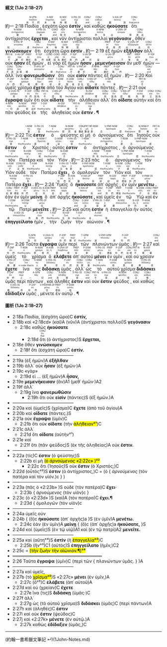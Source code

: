 #### 經文 (1Jo 2:18–27)
<rt>約一 2:18</rt> <RUBY><ruby><ruby>Παιδία , <rt>孩子們</rt></ruby><rt>παιδίον</rt></ruby><rt>N-VPN</rt></RUBY> <RUBY><ruby><ruby>ἐσχάτη<rt>末後</rt></ruby><rt>ἔσχατος</rt></ruby><rt>A-NSF</rt></RUBY> <RUBY><ruby><ruby>ὥρα<rt>時期</rt></ruby><rt>ὥρα</rt></ruby><rt>N-NSF</rt></RUBY> <RUBY><ruby><ruby><strong>ἐστίν , </strong><rt>是</rt></ruby><rt>εἰμί</rt></ruby><rt>V-PAI-3S</rt></RUBY> <RUBY><ruby><ruby>καὶ<rt>and</rt></ruby><rt>καί</rt></ruby><rt>CONJ</rt></RUBY> <RUBY><ruby><ruby>καθὼς<rt>如</rt></ruby><rt>καθώς</rt></ruby><rt>CONJ</rt></RUBY> <RUBY><ruby><ruby><strong>ἠκούσατε</strong><rt>聽說</rt></ruby><rt>ἀκούω</rt></ruby><rt>V-AAI-2P</rt></RUBY> <RUBY><ruby><ruby>ὅτι<rt>that/since</rt></ruby><rt>ὅτι</rt></ruby><rt>CONJ</rt></RUBY> <RUBY><ruby><ruby>ἀντίχριστος<rt>敵</rt></ruby><rt>ἀντίχριστος</rt></ruby><rt>N-NSM</rt></RUBY> <RUBY><ruby><ruby><strong>ἔρχεται , </strong><rt>來</rt></ruby><rt>ἔρχομαι</rt></ruby><rt>V-PNI-3S</rt></RUBY> <RUBY><ruby><ruby>καὶ<rt>and</rt></ruby><rt>καί</rt></ruby><rt>CONJ</rt></RUBY> <RUBY><ruby><ruby>νῦν<rt>現在</rt></ruby><rt>νῦν</rt></ruby><rt>ADV</rt></RUBY> <RUBY><ruby><ruby>ἀντίχριστοι<rt>敵</rt></ruby><rt>ἀντίχριστος</rt></ruby><rt>N-NPM</rt></RUBY> <RUBY><ruby><ruby>πολλοὶ<rt>許多</rt></ruby><rt>πολύς</rt></ruby><rt>A-NPM</rt></RUBY> <RUBY><ruby><ruby><strong>γεγόνασιν , </strong><rt>出現</rt></ruby><rt>γίνομαι</rt></ruby><rt>V-2RAI-3P</rt></RUBY> <RUBY><ruby><ruby>ὅθεν<rt>故此</rt></ruby><rt>ὅθεν</rt></ruby><rt>CONJ</rt></RUBY> <RUBY><ruby><ruby><strong>γινώσκομεν</strong><rt>知道</rt></ruby><rt>γινώσκω</rt></ruby><rt>V-PAI-1P</rt></RUBY> <RUBY><ruby><ruby>ὅτι<rt>that/since</rt></ruby><rt>ὅτι</rt></ruby><rt>CONJ</rt></RUBY> <RUBY><ruby><ruby>ἐσχάτη<rt>末後</rt></ruby><rt>ἔσχατος</rt></ruby><rt>A-NSF</rt></RUBY> <RUBY><ruby><ruby>ὥρα<rt>時期</rt></ruby><rt>ὥρα</rt></ruby><rt>N-NSF</rt></RUBY> <RUBY><ruby><ruby><strong>ἐστίν . </strong><rt>是</rt></ruby><rt>εἰμί</rt></ruby><rt>V-PAI-3S</rt></RUBY> <rt>約一 2:19</rt> <RUBY><ruby><ruby>ἐξ<rt>從</rt></ruby><rt>ἐκ</rt></ruby><rt>PREP</rt></RUBY> <RUBY><ruby><ruby>ἡμῶν<rt>我們</rt></ruby><rt>ἐγώ</rt></ruby><rt>P-1GP</rt></RUBY> <RUBY><ruby><ruby><strong>ἐξῆλθαν</strong><rt>出去</rt></ruby><rt>ἐξέρχομαι</rt></ruby><rt>V-2AAI-3P</rt></RUBY> <RUBY><ruby><ruby>ἀλλ᾽<rt>但</rt></ruby><rt>ἀλλά</rt></ruby><rt>CONJ</rt></RUBY> <RUBY><ruby><ruby>οὐκ<rt>不</rt></ruby><rt>οὐ</rt></ruby><rt>PRT-N</rt></RUBY> <RUBY><ruby><ruby><strong>ἦσαν</strong><rt>屬於</rt></ruby><rt>εἰμί</rt></ruby><rt>V-IAI-3P</rt></RUBY> <RUBY><ruby><ruby>ἐξ<rt>屬於</rt></ruby><rt>ἐκ</rt></ruby><rt>PREP</rt></RUBY> <RUBY><ruby><ruby>ἡμῶν , <rt>我們</rt></ruby><rt>ἐγώ</rt></ruby><rt>P-1GP</rt></RUBY> <RUBY><ruby><ruby>εἰ<rt>如果</rt></ruby><rt>εἰ</rt></ruby><rt>CONJ</rt></RUBY> <RUBY><ruby><ruby>γὰρ<rt>因為</rt></ruby><rt>γάρ</rt></ruby><rt>CONJ</rt></RUBY> <RUBY><ruby><ruby>ἐξ<rt>屬於</rt></ruby><rt>ἐκ</rt></ruby><rt>PREP</rt></RUBY> <RUBY><ruby><ruby>ἡμῶν<rt>我們</rt></ruby><rt>ἐγώ</rt></ruby><rt>P-1GP</rt></RUBY> <RUBY><ruby><ruby><strong>ἦσαν , </strong><rt>屬於</rt></ruby><rt>εἰμί</rt></ruby><rt>V-IAI-3P</rt></RUBY> <RUBY><ruby><ruby><strong>μεμενήκεισαν</strong><rt>留下</rt></ruby><rt>μένω</rt></ruby><rt>V-LAI-3P</rt></RUBY> <RUBY><ruby><ruby>ἂν<rt>會</rt></ruby><rt>ἄν</rt></ruby><rt>PRT</rt></RUBY> <RUBY><ruby><ruby>μεθ᾽<rt>與</rt></ruby><rt>μετά</rt></ruby><rt>PREP</rt></RUBY> <RUBY><ruby><ruby>ἡμῶν — <rt>我們</rt></ruby><rt>ἐγώ</rt></ruby><rt>P-1GP</rt></RUBY> <RUBY><ruby><ruby>ἀλλ᾽<rt>不過</rt></ruby><rt>ἀλλά</rt></ruby><rt>CONJ</rt></RUBY> <RUBY><ruby><ruby>ἵνα<rt>這樣</rt></ruby><rt>ἵνα</rt></ruby><rt>CONJ</rt></RUBY> <RUBY><ruby><ruby><strong>φανερωθῶσιν</strong><rt>顯明</rt></ruby><rt>φανερόω</rt></ruby><rt>V-APS-3P</rt></RUBY> <RUBY><ruby><ruby>ὅτι<rt>that/since</rt></ruby><rt>ὅτι</rt></ruby><rt>CONJ</rt></RUBY> <RUBY><ruby><ruby>οὐκ<rt>不</rt></ruby><rt>οὐ</rt></ruby><rt>PRT-N</rt></RUBY> <RUBY><ruby><ruby><strong>εἰσὶν</strong><rt>屬於</rt></ruby><rt>εἰμί</rt></ruby><rt>V-PAI-3P</rt></RUBY> <RUBY><ruby><ruby>πάντες<rt>都</rt></ruby><rt>πᾶς</rt></ruby><rt>A-NPM</rt></RUBY> <RUBY><ruby><ruby>ἐξ<rt>屬於</rt></ruby><rt>ἐκ</rt></ruby><rt>PREP</rt></RUBY> <RUBY><ruby><ruby>ἡμῶν . <rt>我們</rt></ruby><rt>ἐγώ</rt></ruby><rt>P-1GP</rt></RUBY> <rt>約一 2:20</rt> <RUBY><ruby><ruby>Καὶ<rt>and</rt></ruby><rt>καί</rt></ruby><rt>CONJ</rt></RUBY> <RUBY><ruby><ruby>ὑμεῖς<rt>你們</rt></ruby><rt>σύ</rt></ruby><rt>P-2NP</rt></RUBY> <RUBY><ruby><ruby>χρῖσμα<rt>恩膏</rt></ruby><rt>χρῖσμα</rt></ruby><rt>N-ASN</rt></RUBY> <RUBY><ruby><ruby><strong>ἔχετε</strong><rt>領受</rt></ruby><rt>ἔχω</rt></ruby><rt>V-PAI-2P</rt></RUBY> <RUBY><ruby><ruby>ἀπὸ<rt>從</rt></ruby><rt>ἀπό</rt></ruby><rt>PREP</rt></RUBY> <RUBY><ruby><ruby>τοῦ<rt>那</rt></ruby><rt>ὁ</rt></ruby><rt>T-GSM</rt></RUBY> <RUBY><ruby><ruby>Ἁγίου<rt>聖者</rt></ruby><rt>ἅγιος</rt></ruby><rt>A-GSM</rt></RUBY> <RUBY><ruby><ruby>καὶ<rt>並且</rt></ruby><rt>καί</rt></ruby><rt>CONJ</rt></RUBY> <RUBY><ruby><ruby><strong>οἴδατε</strong><rt>知道</rt></ruby><rt>εἴδω</rt></ruby><rt>V-RAI-2P</rt></RUBY> <RUBY><ruby><ruby>πάντες . <rt>大家</rt></ruby><rt>πᾶς</rt></ruby><rt>A-NPM</rt></RUBY> <rt>約一 2:21</rt> <RUBY><ruby><ruby>οὐκ<rt>不</rt></ruby><rt>οὐ</rt></ruby><rt>PRT-N</rt></RUBY> <RUBY><ruby><ruby><strong>ἔγραψα</strong><rt>寫</rt></ruby><rt>γράφω</rt></ruby><rt>V-2AAI-1S</rt></RUBY> <RUBY><ruby><ruby>ὑμῖν<rt>你們</rt></ruby><rt>σύ</rt></ruby><rt>P-2DP</rt></RUBY> <RUBY><ruby><ruby>ὅτι<rt>因為</rt></ruby><rt>ὅτι</rt></ruby><rt>CONJ</rt></RUBY> <RUBY><ruby><ruby>οὐκ<rt>不</rt></ruby><rt>οὐ</rt></ruby><rt>PRT-N</rt></RUBY> <RUBY><ruby><ruby><strong>οἴδατε</strong><rt>認識</rt></ruby><rt>εἴδω</rt></ruby><rt>V-RAI-2P</rt></RUBY> <RUBY><ruby><ruby>τὴν<rt>the/this/who</rt></ruby><rt>ὁ</rt></ruby><rt>T-ASF</rt></RUBY> <RUBY><ruby><ruby>ἀλήθειαν<rt>真理</rt></ruby><rt>ἀλήθεια</rt></ruby><rt>N-ASF</rt></RUBY> <RUBY><ruby><ruby>ἀλλ᾽<rt>而</rt></ruby><rt>ἀλλά</rt></ruby><rt>CONJ</rt></RUBY> <RUBY><ruby><ruby>ὅτι<rt>因為</rt></ruby><rt>ὅτι</rt></ruby><rt>CONJ</rt></RUBY> <RUBY><ruby><ruby><strong>οἴδατε</strong><rt>認識</rt></ruby><rt>εἴδω</rt></ruby><rt>V-RAI-2P</rt></RUBY> <RUBY><ruby><ruby>αὐτήν<rt>真理</rt></ruby><rt>αὐτός</rt></ruby><rt>P-ASF</rt></RUBY> <RUBY><ruby><ruby>καὶ<rt>又</rt></ruby><rt>καί</rt></ruby><rt>CONJ</rt></RUBY> <RUBY><ruby><ruby>ὅτι<rt>因為</rt></ruby><rt>ὅτι</rt></ruby><rt>CONJ</rt></RUBY> <RUBY><ruby><ruby>πᾶν<rt>一切</rt></ruby><rt>πᾶς</rt></ruby><rt>A-NSN</rt></RUBY> <RUBY><ruby><ruby>ψεῦδος<rt>虛假</rt></ruby><rt>ψεῦδος</rt></ruby><rt>N-NSN</rt></RUBY> <RUBY><ruby><ruby>ἐκ<rt>出於</rt></ruby><rt>ἐκ</rt></ruby><rt>PREP</rt></RUBY> <RUBY><ruby><ruby>τῆς<rt>the/this/who</rt></ruby><rt>ὁ</rt></ruby><rt>T-GSF</rt></RUBY> <RUBY><ruby><ruby>ἀληθείας<rt>真理</rt></ruby><rt>ἀλήθεια</rt></ruby><rt>N-GSF</rt></RUBY> <RUBY><ruby><ruby>οὐκ<rt>不</rt></ruby><rt>οὐ</rt></ruby><rt>PRT-N</rt></RUBY> <RUBY><ruby><ruby><strong>ἔστιν .  ¶ </strong><rt>是</rt></ruby><rt>εἰμί</rt></ruby><rt>V-PAI-3S</rt></RUBY></br></br></br> <rt>約一 2:22</rt> <RUBY><ruby><ruby>Τίς<rt>誰</rt></ruby><rt>τίς</rt></ruby><rt>I-NSM</rt></RUBY> <RUBY><ruby><ruby><strong>ἐστιν</strong><rt>是</rt></ruby><rt>εἰμί</rt></ruby><rt>V-PAI-3S</rt></RUBY> <RUBY><ruby><ruby>ὁ<rt>the/this/who</rt></ruby><rt>ὁ</rt></ruby><rt>T-NSM</rt></RUBY> <RUBY><ruby><ruby>ψεύστης<rt>說謊者</rt></ruby><rt>ψεύστης</rt></ruby><rt>N-NSM</rt></RUBY> <RUBY><ruby><ruby>εἰ<rt>難道</rt></ruby><rt>εἰ</rt></ruby><rt>CONJ</rt></RUBY> <RUBY><ruby><ruby>μὴ<rt>難道</rt></ruby><rt>μή</rt></ruby><rt>PRT-N</rt></RUBY> <RUBY><ruby><ruby>ὁ<rt>那</rt></ruby><rt>ὁ</rt></ruby><rt>T-NSM</rt></RUBY> <RUBY><ruby><ruby><em>ἀρνούμενος</em><rt>否認</rt></ruby><rt>ἀρνέομαι</rt></ruby><rt>V-PNP-NSM</rt></RUBY> <RUBY><ruby><ruby>ὅτι<rt>that/since</rt></ruby><rt>ὅτι</rt></ruby><rt>CONJ</rt></RUBY> <RUBY><ruby><ruby>Ἰησοῦς<rt>耶穌</rt></ruby><rt>Ἰησοῦς</rt></ruby><rt>N-NSM-P</rt></RUBY> <RUBY><ruby><ruby>οὐκ<rt>no</rt></ruby><rt>οὐ</rt></ruby><rt>PRT-N</rt></RUBY> <RUBY><ruby><ruby><strong>ἔστιν</strong><rt>是</rt></ruby><rt>εἰμί</rt></ruby><rt>V-PAI-3S</rt></RUBY> <RUBY><ruby><ruby>ὁ<rt>the/this/who</rt></ruby><rt>ὁ</rt></ruby><rt>T-NSM</rt></RUBY> <RUBY><ruby><ruby>Χριστός ; <rt>基督</rt></ruby><rt>Χριστός</rt></ruby><rt>N-NSM-T</rt></RUBY> <RUBY><ruby><ruby>οὗτός<rt>這</rt></ruby><rt>οὗτος</rt></ruby><rt>D-NSM</rt></RUBY> <RUBY><ruby><ruby><strong>ἐστιν</strong><rt>是</rt></ruby><rt>εἰμί</rt></ruby><rt>V-PAI-3S</rt></RUBY> <RUBY><ruby><ruby>ὁ<rt>the/this/who</rt></ruby><rt>ὁ</rt></ruby><rt>T-NSM</rt></RUBY> <RUBY><ruby><ruby>ἀντίχριστος , <rt>敵</rt></ruby><rt>ἀντίχριστος</rt></ruby><rt>N-NSM</rt></RUBY> <RUBY><ruby><ruby>ὁ<rt>那</rt></ruby><rt>ὁ</rt></ruby><rt>T-NSM</rt></RUBY> <RUBY><ruby><ruby><em>ἀρνούμενος</em><rt>否認</rt></ruby><rt>ἀρνέομαι</rt></ruby><rt>V-PNP-NSM</rt></RUBY> <RUBY><ruby><ruby>τὸν<rt>the/this/who</rt></ruby><rt>ὁ</rt></ruby><rt>T-ASM</rt></RUBY> <RUBY><ruby><ruby>Πατέρα<rt>父</rt></ruby><rt>πατήρ</rt></ruby><rt>N-ASM</rt></RUBY> <RUBY><ruby><ruby>καὶ<rt>和</rt></ruby><rt>καί</rt></ruby><rt>CONJ</rt></RUBY> <RUBY><ruby><ruby>τὸν<rt>the/this/who</rt></ruby><rt>ὁ</rt></ruby><rt>T-ASM</rt></RUBY> <RUBY><ruby><ruby>Υἱόν . <rt>子</rt></ruby><rt>υἱός</rt></ruby><rt>N-ASM</rt></RUBY> <rt>約一 2:23</rt> <RUBY><ruby><ruby>πᾶς<rt>所有</rt></ruby><rt>πᾶς</rt></ruby><rt>A-NSM</rt></RUBY> <RUBY><ruby><ruby>ὁ<rt>the/this/who</rt></ruby><rt>ὁ</rt></ruby><rt>T-NSM</rt></RUBY> <RUBY><ruby><ruby><em>ἀρνούμενος</em><rt>否認</rt></ruby><rt>ἀρνέομαι</rt></ruby><rt>V-PNP-NSM</rt></RUBY> <RUBY><ruby><ruby>τὸν<rt>the/this/who</rt></ruby><rt>ὁ</rt></ruby><rt>T-ASM</rt></RUBY> <RUBY><ruby><ruby>Υἱὸν<rt>子</rt></ruby><rt>υἱός</rt></ruby><rt>N-ASM</rt></RUBY> <RUBY><ruby><ruby>οὐδὲ<rt>沒有</rt></ruby><rt>οὐδέ</rt></ruby><rt>CONJ-N</rt></RUBY> <RUBY><ruby><ruby>τὸν<rt>the/this/who</rt></ruby><rt>ὁ</rt></ruby><rt>T-ASM</rt></RUBY> <RUBY><ruby><ruby>Πατέρα<rt>父</rt></ruby><rt>πατήρ</rt></ruby><rt>N-ASM</rt></RUBY> <RUBY><ruby><ruby><strong>ἔχει , </strong><rt>沒有</rt></ruby><rt>ἔχω</rt></ruby><rt>V-PAI-3S</rt></RUBY> <RUBY><ruby><ruby>ὁ<rt>那</rt></ruby><rt>ὁ</rt></ruby><rt>T-NSM</rt></RUBY> <RUBY><ruby><ruby><em>ὁμολογῶν</em><rt>承認</rt></ruby><rt>ὁμολογέω</rt></ruby><rt>V-PAP-NSM</rt></RUBY> <RUBY><ruby><ruby>τὸν<rt>the/this/who</rt></ruby><rt>ὁ</rt></ruby><rt>T-ASM</rt></RUBY> <RUBY><ruby><ruby>Υἱὸν<rt>子</rt></ruby><rt>υἱός</rt></ruby><rt>N-ASM</rt></RUBY> <RUBY><ruby><ruby>καὶ<rt>連</rt></ruby><rt>καί</rt></ruby><rt>CONJ</rt></RUBY> <RUBY><ruby><ruby>τὸν<rt>the/this/who</rt></ruby><rt>ὁ</rt></ruby><rt>T-ASM</rt></RUBY> <RUBY><ruby><ruby>Πατέρα<rt>父</rt></ruby><rt>πατήρ</rt></ruby><rt>N-ASM</rt></RUBY> <RUBY><ruby><ruby><strong>ἔχει . </strong><rt>有</rt></ruby><rt>ἔχω</rt></ruby><rt>V-PAI-3S</rt></RUBY> <rt>約一 2:24</rt> <RUBY><ruby><ruby>Ὑμεῖς<rt>你們</rt></ruby><rt>σύ</rt></ruby><rt>P-2NP</rt></RUBY> <RUBY><ruby><ruby>ὃ<rt>所</rt></ruby><rt>ὅς, ἥ</rt></ruby><rt>R-ASN</rt></RUBY> <RUBY><ruby><ruby><strong>ἠκούσατε</strong><rt>聽到</rt></ruby><rt>ἀκούω</rt></ruby><rt>V-AAI-2P</rt></RUBY> <RUBY><ruby><ruby>ἀπ᾽<rt>從</rt></ruby><rt>ἀπό</rt></ruby><rt>PREP</rt></RUBY> <RUBY><ruby><ruby>ἀρχῆς , <rt>起初</rt></ruby><rt>ἀρχή</rt></ruby><rt>N-GSF</rt></RUBY> <RUBY><ruby><ruby>ἐν<rt>裡面</rt></ruby><rt>ἐν</rt></ruby><rt>PREP</rt></RUBY> <RUBY><ruby><ruby>ὑμῖν<rt>你們</rt></ruby><rt>σύ</rt></ruby><rt>P-2DP</rt></RUBY> <RUBY><ruby><ruby><strong>μενέτω . </strong><rt>住</rt></ruby><rt>μένω</rt></ruby><rt>V-PAM-3S</rt></RUBY> <RUBY><ruby><ruby>ἐὰν<rt>如果</rt></ruby><rt>ἐάν</rt></ruby><rt>CONJ</rt></RUBY> <RUBY><ruby><ruby>ἐν<rt>裡面</rt></ruby><rt>ἐν</rt></ruby><rt>PREP</rt></RUBY> <RUBY><ruby><ruby>ὑμῖν<rt>你們</rt></ruby><rt>σύ</rt></ruby><rt>P-2DP</rt></RUBY> <RUBY><ruby><ruby><strong>μείνῃ</strong><rt>住</rt></ruby><rt>μένω</rt></ruby><rt>V-AAS-3S</rt></RUBY> <RUBY><ruby><ruby>ὃ<rt>所</rt></ruby><rt>ὅς, ἥ</rt></ruby><rt>R-ASN</rt></RUBY> <RUBY><ruby><ruby>ἀπ᾽<rt>從</rt></ruby><rt>ἀπό</rt></ruby><rt>PREP</rt></RUBY> <RUBY><ruby><ruby>ἀρχῆς<rt>起初</rt></ruby><rt>ἀρχή</rt></ruby><rt>N-GSF</rt></RUBY> <RUBY><ruby><ruby><strong>ἠκούσατε , </strong><rt>聽到</rt></ruby><rt>ἀκούω</rt></ruby><rt>V-AAI-2P</rt></RUBY> <RUBY><ruby><ruby>καὶ<rt>and</rt></ruby><rt>καί</rt></ruby><rt>CONJ</rt></RUBY> <RUBY><ruby><ruby>ὑμεῖς<rt>你們</rt></ruby><rt>σύ</rt></ruby><rt>P-2NP</rt></RUBY> <RUBY><ruby><ruby>ἐν<rt>裡面</rt></ruby><rt>ἐν</rt></ruby><rt>PREP</rt></RUBY> <RUBY><ruby><ruby>τῷ<rt>the/this/who</rt></ruby><rt>ὁ</rt></ruby><rt>T-DSM</rt></RUBY> <RUBY><ruby><ruby>Υἱῷ<rt>子</rt></ruby><rt>υἱός</rt></ruby><rt>N-DSM</rt></RUBY> <RUBY><ruby><ruby>καὶ<rt>也</rt></ruby><rt>καί</rt></ruby><rt>CONJ</rt></RUBY> <RUBY><ruby><ruby>ἐν<rt>裡面</rt></ruby><rt>ἐν</rt></ruby><rt>PREP</rt></RUBY> <RUBY><ruby><ruby>τῷ<rt>the/this/who</rt></ruby><rt>ὁ</rt></ruby><rt>T-DSM</rt></RUBY> <RUBY><ruby><ruby>Πατρὶ<rt>父</rt></ruby><rt>πατήρ</rt></ruby><rt>N-DSM</rt></RUBY> <RUBY><ruby><ruby><strong>μενεῖτε . </strong><rt>住</rt></ruby><rt>μένω</rt></ruby><rt>V-FAI-2P</rt></RUBY> <rt>約一 2:25</rt> <RUBY><ruby><ruby>καὶ<rt>and</rt></ruby><rt>καί</rt></ruby><rt>CONJ</rt></RUBY> <RUBY><ruby><ruby>αὕτη<rt>這</rt></ruby><rt>οὗτος</rt></ruby><rt>D-NSF</rt></RUBY> <RUBY><ruby><ruby><strong>ἐστὶν</strong><rt>是</rt></ruby><rt>εἰμί</rt></ruby><rt>V-PAI-3S</rt></RUBY> <RUBY><ruby><ruby>ἡ<rt>那</rt></ruby><rt>ὁ</rt></ruby><rt>T-NSF</rt></RUBY> <RUBY><ruby><ruby>ἐπαγγελία<rt>應許</rt></ruby><rt>ἐπαγγελία</rt></ruby><rt>N-NSF</rt></RUBY> <RUBY><ruby><ruby>ἣν<rt>所</rt></ruby><rt>ὅς, ἥ</rt></ruby><rt>R-ASF</rt></RUBY> <RUBY><ruby><ruby>αὐτὸς<rt>他</rt></ruby><rt>αὐτός</rt></ruby><rt>P-NSM</rt></RUBY> <RUBY><ruby><ruby><strong>ἐπηγγείλατο</strong><rt>應許</rt></ruby><rt>ἐπαγγέλλω</rt></ruby><rt>V-ADI-3S</rt></RUBY> <RUBY><ruby><ruby>ἡμῖν , <rt>我們</rt></ruby><rt>ἐγώ</rt></ruby><rt>P-1DP</rt></RUBY> <RUBY><ruby><ruby>τὴν<rt>the/this/who</rt></ruby><rt>ὁ</rt></ruby><rt>T-ASF</rt></RUBY> <RUBY><ruby><ruby>ζωὴν<rt>生命</rt></ruby><rt>ζωή</rt></ruby><rt>N-ASF</rt></RUBY> <RUBY><ruby><ruby>τὴν<rt>the/this/who</rt></ruby><rt>ὁ</rt></ruby><rt>T-ASF</rt></RUBY> <RUBY><ruby><ruby>αἰώνιον .  ¶ <rt>永恆</rt></ruby><rt>αἰώνιος</rt></ruby><rt>A-ASF</rt></RUBY></br></br></br> <rt>約一 2:26</rt> <RUBY><ruby><ruby>Ταῦτα<rt>這些</rt></ruby><rt>οὗτος</rt></ruby><rt>D-APN</rt></RUBY> <RUBY><ruby><ruby><strong>ἔγραψα</strong><rt>寫</rt></ruby><rt>γράφω</rt></ruby><rt>V-2AAI-1S</rt></RUBY> <RUBY><ruby><ruby>ὑμῖν<rt>你們</rt></ruby><rt>σύ</rt></ruby><rt>P-2DP</rt></RUBY> <RUBY><ruby><ruby>περὶ<rt>關於</rt></ruby><rt>περί</rt></ruby><rt>PREP</rt></RUBY> <RUBY><ruby><ruby>τῶν<rt>the/this/who</rt></ruby><rt>ὁ</rt></ruby><rt>T-GPM</rt></RUBY> <RUBY><ruby><ruby><em>πλανώντων</em><rt>迷惑</rt></ruby><rt>πλανάω</rt></ruby><rt>V-PAP-GPM</rt></RUBY> <RUBY><ruby><ruby>ὑμᾶς . <rt>你們</rt></ruby><rt>σύ</rt></ruby><rt>P-2AP</rt></RUBY> <rt>約一 2:27</rt> <RUBY><ruby><ruby>καὶ<rt>and</rt></ruby><rt>καί</rt></ruby><rt>CONJ</rt></RUBY> <RUBY><ruby><ruby>ὑμεῖς<rt>你們</rt></ruby><rt>σύ</rt></ruby><rt>P-2NP</rt></RUBY> <RUBY><ruby><ruby>τὸ<rt>the/this/who</rt></ruby><rt>ὁ</rt></ruby><rt>T-NSN</rt></RUBY> <RUBY><ruby><ruby>χρῖσμα<rt>恩膏</rt></ruby><rt>χρῖσμα</rt></ruby><rt>N-NSN</rt></RUBY> <RUBY><ruby><ruby>ὃ<rt>所</rt></ruby><rt>ὅς, ἥ</rt></ruby><rt>R-ASN</rt></RUBY> <RUBY><ruby><ruby><strong>ἐλάβετε</strong><rt>領受</rt></ruby><rt>λαμβάνω</rt></ruby><rt>V-2AAI-2P</rt></RUBY> <RUBY><ruby><ruby>ἀπ᾽<rt>從</rt></ruby><rt>ἀπό</rt></ruby><rt>PREP</rt></RUBY> <RUBY><ruby><ruby>αὐτοῦ<rt>那</rt></ruby><rt>αὐτός</rt></ruby><rt>P-GSM</rt></RUBY> <RUBY><ruby><ruby><strong>μένει</strong><rt>住</rt></ruby><rt>μένω</rt></ruby><rt>V-PAI-3S</rt></RUBY> <RUBY><ruby><ruby>ἐν<rt>裡面</rt></ruby><rt>ἐν</rt></ruby><rt>PREP</rt></RUBY> <RUBY><ruby><ruby>ὑμῖν , <rt>你們</rt></ruby><rt>σύ</rt></ruby><rt>P-2DP</rt></RUBY> <RUBY><ruby><ruby>καὶ<rt>這樣</rt></ruby><rt>καί</rt></ruby><rt>CONJ</rt></RUBY> <RUBY><ruby><ruby>οὐ<rt>不</rt></ruby><rt>οὐ</rt></ruby><rt>PRT-N</rt></RUBY> <RUBY><ruby><ruby>χρείαν<rt>需要</rt></ruby><rt>χρεία</rt></ruby><rt>N-ASF</rt></RUBY> <RUBY><ruby><ruby><strong>ἔχετε</strong><rt>需要</rt></ruby><rt>ἔχω</rt></ruby><rt>V-PAI-2P</rt></RUBY> <RUBY><ruby><ruby>ἵνα<rt>in order that/to</rt></ruby><rt>ἵνα</rt></ruby><rt>CONJ</rt></RUBY> <RUBY><ruby><ruby>τις<rt>人</rt></ruby><rt>τις</rt></ruby><rt>X-NSM</rt></RUBY> <RUBY><ruby><ruby><strong>διδάσκῃ</strong><rt>教導</rt></ruby><rt>διδάσκω</rt></ruby><rt>V-PAS-3S</rt></RUBY> <RUBY><ruby><ruby>ὑμᾶς , <rt>你們</rt></ruby><rt>σύ</rt></ruby><rt>P-2AP</rt></RUBY> <RUBY><ruby><ruby>ἀλλ᾽<rt>其實</rt></ruby><rt>ἀλλά</rt></ruby><rt>CONJ</rt></RUBY> <RUBY><ruby><ruby>ὡς<rt>像</rt></ruby><rt>ὡς</rt></ruby><rt>CONJ</rt></RUBY> <RUBY><ruby><ruby>τὸ<rt>the/this/who</rt></ruby><rt>ὁ</rt></ruby><rt>T-NSN</rt></RUBY> <RUBY><ruby><ruby>αὐτοῦ<rt>他</rt></ruby><rt>αὐτός</rt></ruby><rt>P-GSM</rt></RUBY> <RUBY><ruby><ruby>χρῖσμα<rt>恩膏</rt></ruby><rt>χρῖσμα</rt></ruby><rt>N-NSN</rt></RUBY> <RUBY><ruby><ruby><strong>διδάσκει</strong><rt>教導</rt></ruby><rt>διδάσκω</rt></ruby><rt>V-PAI-3S</rt></RUBY> <RUBY><ruby><ruby>ὑμᾶς<rt>你們</rt></ruby><rt>σύ</rt></ruby><rt>P-2AP</rt></RUBY> <RUBY><ruby><ruby>περὶ<rt>上</rt></ruby><rt>περί</rt></ruby><rt>PREP</rt></RUBY> <RUBY><ruby><ruby>πάντων , <rt>一切</rt></ruby><rt>πᾶς</rt></ruby><rt>A-GPN</rt></RUBY> <RUBY><ruby><ruby>καὶ<rt>and</rt></ruby><rt>καί</rt></ruby><rt>CONJ</rt></RUBY> <RUBY><ruby><ruby>ἀληθές<rt>真實</rt></ruby><rt>ἀληθής</rt></ruby><rt>A-NSN</rt></RUBY> <RUBY><ruby><ruby><strong>ἐστιν</strong><rt>是</rt></ruby><rt>εἰμί</rt></ruby><rt>V-PAI-3S</rt></RUBY> <RUBY><ruby><ruby>καὶ<rt>and</rt></ruby><rt>καί</rt></ruby><rt>CONJ</rt></RUBY> <RUBY><ruby><ruby>οὐκ<rt>不</rt></ruby><rt>οὐ</rt></ruby><rt>PRT-N</rt></RUBY> <RUBY><ruby><ruby><strong>ἔστιν</strong><rt>是</rt></ruby><rt>εἰμί</rt></ruby><rt>V-PAI-3S</rt></RUBY> <RUBY><ruby><ruby>ψεῦδος , <rt>虛假</rt></ruby><rt>ψεῦδος</rt></ruby><rt>N-NSN</rt></RUBY> <RUBY><ruby><ruby>καὶ<rt>又</rt></ruby><rt>καί</rt></ruby><rt>CONJ</rt></RUBY> <RUBY><ruby><ruby>καθὼς<rt>像</rt></ruby><rt>καθώς</rt></ruby><rt>CONJ</rt></RUBY> <RUBY><ruby><ruby><strong>ἐδίδαξεν</strong><rt>教導</rt></ruby><rt>διδάσκω</rt></ruby><rt>V-AAI-3S</rt></RUBY> <RUBY><ruby><ruby>ὑμᾶς , <rt>你們</rt></ruby><rt>σύ</rt></ruby><rt>P-2AP</rt></RUBY> <RUBY><ruby><ruby>μένετε<rt>住</rt></ruby><rt>μένω</rt></ruby><rt>V-PAI⁞PAM-2P</rt></RUBY> <RUBY><ruby><ruby>ἐν<rt>裡面</rt></ruby><rt>ἐν</rt></ruby><rt>PREP</rt></RUBY> <RUBY><ruby><ruby>αὐτῷ .  ¶ <rt>他</rt></ruby><rt>αὐτός</rt></ruby><rt>P-DSM</rt></RUBY>


<div style="page-break-after: always;"></div>

#### 圖析 (1Jo 2:18–27)

- <rt>2:18a</rt> Παιδία, (ἐσχάτη ὥρα)C <strong>ἐστίν,</strong> 
- <rt>2:18b</rt> καὶ «<rt>2:18cd</rt>» (καὶ)A (νῦν)A (ἀντίχριστοι πολλοὶ)S <strong>γεγόνασιν</strong> 
	- <rt>2:18c</rt> καθὼς <strong>ἠκούσατε</strong>
		- <rt>2:18d</rt> <RUBY> <ruby><ruby>ὅτι<rt>that</rt></ruby><rt>ὅτι</rt></ruby><rt>CONJ</rt></RUBY> (ὁ ἀντίχριστος)S <strong>ἔρχεται,</strong> 
- <rt>2:18e</rt> ὅθεν <strong>γινώσκομεν</strong> 
	- <rt>2:18f</rt> ὅτι (ἐσχάτη ὥρα)C <strong>ἐστίν.</strong> 
- ——————————————
- <rt>2:19a</rt> (ἐξ ἡμῶν)A <strong>ἐξῆλθαν</strong> 
- <rt>2:19b</rt> ἀλλ᾽ οὐκ <strong>ἦσαν</strong> (ἐξ ἡμῶν·)A 
- <rt>2:19c</rt> «γὰρ»
	- <rt>2:19d</rt> εἰ ... (ἐξ ἡμῶν)A <strong>ἦσαν,</strong> 
- <rt>2:19e</rt> <strong>μεμενήκεισαν</strong> (ἂν)A1 (μεθ᾽ ἡμῶν·)A2 
- <rt>2:19f</rt> ἀλλ᾽ 
	- <rt>2:19g</rt> ἵνα <strong>φανερωθῶσιν</strong> 
		- <rt>2:19h</rt> ὅτι οὐκ <strong>εἰσὶν</strong> (πάντες)S (ἐξ ἡμῶν.)A
- ——————————————
- <rt>2:20a</rt> καὶ (ὑμεῖς)S (χρῖσμα)C <strong>ἔχετε</strong> (ἀπὸ τοῦ ἁγίου)A 
- <rt>2:20b</rt> καὶ <strong>οἴδατε</strong> (πάντες.)S
- <rt>2:21a</rt> οὐκ <strong>ἔγραψα</strong> (ὑμῖν)C 
	- <rt>2:21b</rt> ὅτι οὐκ <strong>οἴδατε</strong> (τὴν <mark>ἀλήθειαν°¹</mark>)C 
- <rt>2:21c</rt> ἀλλ᾽ 
	- <rt>2:21d</rt> ὅτι <strong>οἴδατε</strong> (αὐτὴν°¹) 
- <rt>2:21e</rt> καὶ 
	- <rt>2:21f</rt> ὅτι (πᾶν ψεῦδος)S (ἐκ τῆς ἀληθείας)A οὐκ <strong>ἔστιν.</strong> 
- ——————————————
- <rt>2:22a</rt> (τίς)C <strong>ἐστιν</strong> (ὁ ψεύστης)S 
	- <rt>2:22b</rt> εἰ μὴ <mark>(ὁ <em>ἀρνούμενος</em> «<rt>2:22c</rt>»  )°²</mark>
		- <rt>2:22c</rt> ὅτι (Ἰησοῦς)S οὐκ <strong>ἔστιν</strong> (ὁ Χριστός;)C 
- <rt>2:22d</rt> (οὗτός°²)S <strong>ἐστιν</strong> (ὁ ἀντίχριστος,)C = (ὁ { <em>ἀρνούμενος</em> <rt>(</rt>τὸν πατέρα καὶ τὸν υἱόν.<rt>)c</rt> } )
- ——————————————
- <rt>2:23a</rt> (πᾶς ὁ «<rt>2:23b</rt>» )S οὐδὲ (τὸν πατέρα)C <strong>ἔχει·</strong> 
	- <rt>2:23b</rt> { <em>ἀρνούμενος</em> <rt>(</rt>τὸν υἱὸν<rt>)c</rt> }
- <rt>2:23c</rt> (ὁ «<rt>2:23d</rt>» )S (καὶ)A (τὸν πατέρα)C <strong>ἔχει.¶</strong> 
	- <rt>2:23d</rt> { <em>ὁμολογῶν</em> <rt>(</rt>τὸν υἱὸν<rt>)c</rt> 
- ——————————————
- <rt>2:24a</rt> ὑμεῖς οὐν 
- <rt>2:24b</rt> { <rt>(</rt>ὃ<rt>)c</rt> <strong>ἠκούσατε</strong> <rt>(</rt>ἀπ᾽ ἀρχῆς<rt>)a</rt> }S (ἐν ὑμῖν)A <strong>μενέτω.</strong> 
	- <rt>2:24c</rt> ἐὰν (ἐν ὑμῖν)A <strong>μείνῃ</strong> { <rt>(</rt>ὃ<rt>)c</rt> <rt>(</rt>ἀπ᾽ ἀρχῆς<rt>)a</rt> <strong>ἠκούσατε,</strong> }S 
- <rt>2:24d</rt> καὶ (ὑμεῖς)S (ἐν τῷ υἱῷ)A1 καὶ (ἐν τῷ πατρὶ)A2 <strong>μενεῖτε.</strong> 
- ——————————————
- <rt>2:25a</rt> καὶ (αὕτη°⁴)S <strong>ἐστὶν</strong> (ἡ <mark>ἐπαγγελία°³</mark>)C 
	- <rt>2:25b</rt> (ἣν°³)C1 (αὐτὸς)S <strong>ἐπηγγείλατο</strong> (ἡμῖν,)C2 
- <rt>2:25c</rt> = <mark>(τὴν ζωὴν τὴν αἰώνιον.¶)°⁴</mark>
- ═════════════════════════════
- <rt>2:26</rt> Ταῦτα <strong>ἔγραψα</strong> (ὑμῖν)C (περὶ τῶν { <em>πλανώντων</em> ὑμᾶς. } )A 
- ——————————————
- <rt>2:27a</rt> καὶ ὑμεῖς, 
- <rt>2:27b</rt> (τὸ <mark>χρῖσμα°⁵</mark>)S «<rt>2:27c</rt>» <strong>μένει</strong> (ἐν ὑμῖν,)A
	- <rt>2:27c</rt> (ὃ°⁵)C <strong>ἐλάβετε</strong> (ἀπ᾽ αὐτοῦ)A 
- <rt>2:27d</rt> καὶ οὐ (χρείαν)C <strong>ἔχετε</strong> 
	- <rt>2:27e</rt> ἵνα (τις)S <strong>διδάσκῃ</strong> (ὑμᾶς·)C 
- <rt>2:27f</rt> ἀλλ᾽ 
	- <rt>2:27g</rt> ὡς (τὸ αὐτοῦ χρῖσμα)S <strong>διδάσκει</strong> (ὑμᾶς)C (περὶ πάντων)A 
- <rt>2:27h</rt> καὶ (ἀληθές)C <strong>ἐστιν</strong> 
- <rt>2:27i</rt> καὶ οὐκ <strong>ἔστιν</strong> (ψεῦδος)C 
- <rt>2:27j</rt> καὶ «<rt>2:27k</rt>» <strong>μένετε</strong> (ἐν αὐτῷ.)A
	- <rt>2:27k</rt> καθὼς <strong>ἐδίδαξεν</strong> (ὑμᾶς,)C







---

(約翰一書希臘文筆記 ↵)(1John-Notes.md)